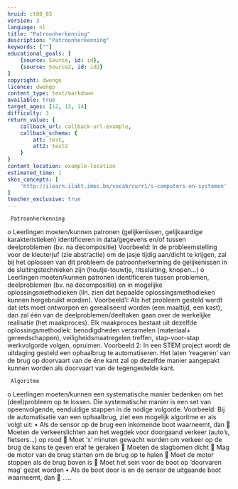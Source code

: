 ```yaml
---
hruid: ct08_03
version: 3
language: nl
title: "Patroonherkenning"
description: "Patroonherkenning"
keywords: [""]
educational_goals: [
    {source: Source, id: id}, 
    {source: Source2, id: id2}
]
copyright: dwengo
licence: dwengo
content_type: text/markdown
available: true
target_ages: [12, 13, 14]
difficulty: 3
return_value: {
    callback_url: callback-url-example,
    callback_schema: {
        att: test,
        att2: test2
    }
}
content_location: example-location
estimated_time: 1
skos_concepts: [
    'http://ilearn.ilabt.imec.be/vocab/curr1/s-computers-en-systemen'
]
teacher_exclusive: true
---
```


    

     Patroonherkenning

o	Leerlingen moeten/kunnen patronen (gelijkenissen, gelijkaardige karakteristieken) identificeren in data/gegevens en/of tussen deelproblemen (bv. na decompositie)
Voorbeeld: In de probleemstelling voor de kleuterjuf (zie abstractie) om de jasje tijdig aan/dicht te krijgen, zal bij het oplossen van dit probleem de patroonherkenning de gelijkenissen in de sluitingstechnieken zijn (houtje-touwtje, ritssluiting, knopen…)
o	Leerlingen moeten/kunnen patronen identificeren tussen problemen, deelproblemen (bv. na decompositie) en in mogelijke oplossingsmethodieken (lln. zien dat bepaalde oplossingsmethodieken kunnen hergebruikt worden).
Voorbeeld1: Als het probleem gesteld wordt dat iets moet ontworpen en gerealiseerd worden (een maaltijd, een kast), dan zal één van de deelproblemen/deeltaken gaan over de werkelijke realisatie (het maakproces). Elk maakproces bestaat uit dezelfde oplossingsmethodiek: benodigdheden verzamelen (materiaal+ gereedschappen), veiligheidsmaatregelen treffen, stap-voor-stap werkvolgorde volgen, opruimen. 
Voorbeeld 2: In een STEM project wordt de uitdaging gesteld een ophaalbrug te automatiseren. Het laten ‘reageren’ van de brug op doorvaart van de éne kant zal op dezelfde manier aangepakt kunnen worden als doorvaart van de tegengestelde kant.



     Algoritme

o	Leerlingen moeten/kunnen een systematische manier bedenken om het (deel)probleem op te lossen. Die systematische manier is een set van opeenvolgende, eenduidige stappen in de nodige volgorde.
Voorbeeld: Bij de automatisatie van een ophaalbrug, ziet een mogelijk algoritme er als volgt uit:
•	Als de sensor op de brug een inkomende boot waarneemt, dan 
	Moeten de verkeerslichten aan het wegdek voor doorgaand verkeer (auto’s, fietsers…) op rood
	Moet ‘x’ minuten gewacht worden om verkeer op de brug de kans te geven eraf te geraken
	Moeten de slagbomen dicht
	Mag de motor van de brug starten om de brug op te halen
	Moet de motor stoppen als de brug boven is
	Moet het sein voor de boot op ‘doorvaren mag’ gezet worden
•	Als de boot door is en de sensor de uitgaande boot waarneemt, dan
	…..
